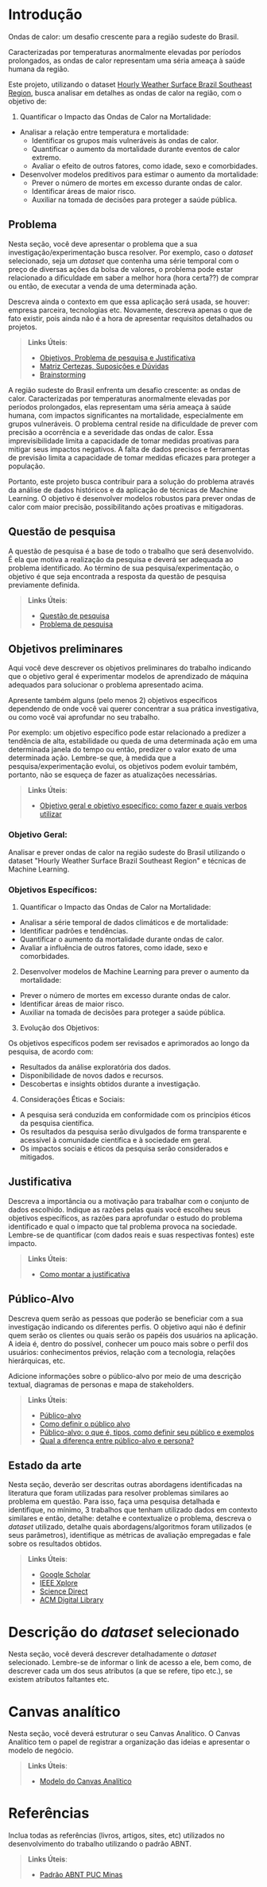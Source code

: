 # Introdução

Ondas de calor: um desafio crescente para a região sudeste do Brasil.

Caracterizadas por temperaturas anormalmente elevadas por períodos prolongados, as ondas de calor representam uma séria ameaça à saúde humana da região.

Este projeto, utilizando o dataset [Hourly Weather Surface Brazil Southeast Region](https://www.kaggle.com/datasets/PROPPG-PPG/hourly-weather-surface-brazil-southeast-region?resource=download&select=southeast.csv), busca analisar em detalhes as ondas de calor na região, com o objetivo de:

1. Quantificar o Impacto das Ondas de Calor na Mortalidade:

- Analisar a relação entre temperatura e mortalidade:
  - Identificar os grupos mais vulneráveis às ondas de calor.
  - Quantificar o aumento da mortalidade durante eventos de calor extremo.
  - Avaliar o efeito de outros fatores, como idade, sexo e comorbidades.
- Desenvolver modelos preditivos para estimar o aumento da mortalidade:
  - Prever o número de mortes em excesso durante ondas de calor.
  - Identificar áreas de maior risco.
  - Auxiliar na tomada de decisões para proteger a saúde pública.

## Problema

Nesta seção, você deve apresentar o problema que a sua investigação/experimentação busca resolver. Por exemplo, caso o _dataset_ selecionado, seja um _dataset_ que contenha uma série temporal com o preço de diversas ações da bolsa de valores, o problema pode estar relacionado a dificuldade em saber a melhor hora (hora certa??) de comprar ou então, de executar a venda de uma determinada ação.

Descreva ainda o contexto em que essa aplicação será usada, se houver: empresa parceira, tecnologias etc. Novamente, descreva apenas o que de fato existir, pois ainda não é a hora de apresentar requisitos  detalhados ou projetos.

> **Links Úteis**:
> - [Objetivos, Problema de pesquisa e Justificativa](https://medium.com/@versioparole/objetivos-problema-de-pesquisa-e-justificativa-c98c8233b9c3)
> - [Matriz Certezas, Suposições e Dúvidas](https://medium.com/educa%C3%A7%C3%A3o-fora-da-caixa/matriz-certezas-suposi%C3%A7%C3%B5es-e-d%C3%BAvidas-fa2263633655)
> - [Brainstorming](https://www.euax.com.br/2018/09/brainstorming/)

A região sudeste do Brasil enfrenta um desafio crescente: as ondas de calor. Caracterizadas por temperaturas anormalmente elevadas por períodos prolongados, elas representam uma séria ameaça à saúde humana, com impactos significantes na mortalidade, especialmente em grupos vulneráveis. O problema central reside na dificuldade de prever com precisão a ocorrência e a severidade das ondas de calor. Essa imprevisibilidade limita a capacidade de tomar medidas proativas para mitigar seus impactos negativos. A falta de dados precisos e ferramentas de previsão limita a capacidade de tomar medidas eficazes para proteger a população.

Portanto, este projeto busca contribuir para a solução do problema através da análise de dados históricos e da aplicação de técnicas de Machine Learning. O objetivo é desenvolver modelos robustos para prever ondas de calor com maior precisão, possibilitando ações proativas e mitigadoras.

## Questão de pesquisa

A questão de pesquisa é a base de todo o trabalho que será desenvolvido. É ela que motiva a realização da pesquisa e deverá ser adequada ao problema identificado. Ao término de sua pesquisa/experimentação, o objetivo é que seja encontrada a resposta da questão de pesquisa previamente definida.

> **Links Úteis**:
> - [Questão de pesquisa](https://www.enago.com.br/academy/how-to-develop-good-research-question-types-examples/)
> - [Problema de pesquisa](https://blog.even3.com.br/problema-de-pesquisa/)

## Objetivos preliminares

Aqui você deve descrever os objetivos preliminares do trabalho indicando que o objetivo geral é experimentar modelos de aprendizado de máquina adequados para solucionar o problema apresentado acima. 

Apresente também alguns (pelo menos 2) objetivos específicos dependendo de onde você vai querer concentrar a sua prática investigativa, ou como você vai aprofundar no seu trabalho.

Por exemplo: um objetivo específico pode estar relacionado a predizer a tendência de alta, estabilidade ou queda de uma determinada ação em uma determinada janela do tempo ou então, predizer o valor exato de uma determinada ação.
Lembre-se que, à medida que a pesquisa/experimentação evolui, os objetivos podem evoluir também, portanto, não se esqueça de fazer as atualizações necessárias.
 
> **Links Úteis**:
> - [Objetivo geral e objetivo específico: como fazer e quais verbos utilizar](https://blog.mettzer.com/diferenca-entre-objetivo-geral-e-objetivo-especifico/)

### Objetivo Geral:

Analisar e prever ondas de calor na região sudeste do Brasil utilizando o dataset "Hourly Weather Surface Brazil Southeast Region" e técnicas de Machine Learning.

### Objetivos Específicos:

1. Quantificar o Impacto das Ondas de Calor na Mortalidade:

- Analisar a série temporal de dados climáticos e de mortalidade:
- Identificar padrões e tendências.
- Quantificar o aumento da mortalidade durante ondas de calor.
- Avaliar a influência de outros fatores, como idade, sexo e comorbidades.

2. Desenvolver modelos de Machine Learning para prever o aumento da mortalidade:
- Prever o número de mortes em excesso durante ondas de calor.
- Identificar áreas de maior risco.
- Auxiliar na tomada de decisões para proteger a saúde pública.

3. Evolução dos Objetivos:

Os objetivos específicos podem ser revisados e aprimorados ao longo da pesquisa, de acordo com:

- Resultados da análise exploratória dos dados.
- Disponibilidade de novos dados e recursos.
- Descobertas e insights obtidos durante a investigação.

4. Considerações Éticas e Sociais:

- A pesquisa será conduzida em conformidade com os princípios éticos da pesquisa científica.
- Os resultados da pesquisa serão divulgados de forma transparente e acessível à comunidade científica e à sociedade em geral.
- Os impactos sociais e éticos da pesquisa serão considerados e mitigados.

## Justificativa

Descreva a importância ou a motivação para trabalhar com o conjunto de dados escolhido. Indique as razões pelas quais você escolheu seus objetivos específicos, as razões para aprofundar o estudo do problema identificado e qual o impacto que tal problema provoca na sociedade. Lembre-se de quantificar (com dados reais e suas respectivas fontes) este impacto.

> **Links Úteis**:
> - [Como montar a justificativa](https://guiadamonografia.com.br/como-montar-justificativa-do-tcc/)

## Público-Alvo

Descreva quem serão as pessoas que poderão se beneficiar com a sua investigação indicando os diferentes perfis. O objetivo aqui não é definir quem serão os clientes ou quais serão os papéis dos usuários na aplicação. A ideia é, dentro do possível, conhecer um pouco mais sobre o perfil dos usuários: conhecimentos prévios, relação com a tecnologia, relações hierárquicas, etc.

Adicione informações sobre o público-alvo por meio de uma descrição textual, diagramas de personas e mapa de stakeholders.

> **Links Úteis**:
> - [Público-alvo](https://blog.hotmart.com/pt-br/publico-alvo/)
> - [Como definir o público alvo](https://exame.com/pme/5-dicas-essenciais-para-definir-o-publico-alvo-do-seu-negocio/)
> - [Público-alvo: o que é, tipos, como definir seu público e exemplos](https://klickpages.com.br/blog/publico-alvo-o-que-e/)
> - [Qual a diferença entre público-alvo e persona?](https://rockcontent.com/blog/diferenca-publico-alvo-e-persona/)

## Estado da arte

Nesta seção, deverão ser descritas outras abordagens identificadas na literatura que foram utilizadas para resolver problemas similares ao problema em questão. Para isso, faça uma pesquisa detalhada e identifique, no mínimo, 3 trabalhos que tenham utilizado dados em contexto similares e então, detalhe: detalhe e contextualize o problema, descreva o _dataset_ utilizado, detalhe quais abordagens/algoritmos foram utilizados (e seus parâmetros), identifique as métricas de avaliação empregadas e fale sobre os resultados obtidos. 

> **Links Úteis**:
> - [Google Scholar](https://scholar.google.com/)
> - [IEEE Xplore](https://ieeexplore.ieee.org/Xplore/home.jsp)
> - [Science Direct](https://www.sciencedirect.com/)
> - [ACM Digital Library](https://dl.acm.org/)

# Descrição do _dataset_ selecionado

Nesta seção, você deverá descrever detalhadamente o _dataset_ selecionado. Lembre-se de informar o link de acesso a ele, bem como, de descrever cada um dos seus atributos (a que se refere, tipo etc.), se existem atributos faltantes etc.

# Canvas analítico

Nesta seção, você deverá estruturar o seu Canvas Analítico. O Canvas Analítico tem o papel de registrar a organização das ideias e apresentar o modelo de negócio.

> **Links Úteis**:
> - [Modelo do Canvas Analítico](https://github.com/ICEI-PUC-Minas-PMV-SI/PesquisaExperimentacao-Template/blob/main/help/Software-Analtics-Canvas-v1.0.pdf)

# Referências

Inclua todas as referências (livros, artigos, sites, etc) utilizados no desenvolvimento do trabalho utilizando o padrão ABNT.

> **Links Úteis**:
> - [Padrão ABNT PUC Minas](https://portal.pucminas.br/biblioteca/index_padrao.php?pagina=5886)
